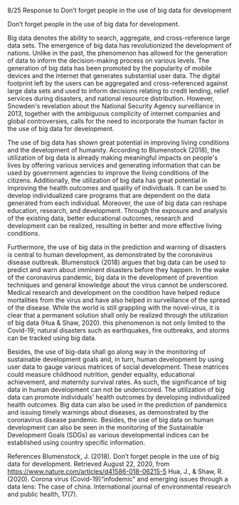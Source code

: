 8/25 Response to Don’t forget people in the use of big data for development

Don’t forget people in the use of big data for development.

Big data denotes the ability to search, aggregate, and cross-reference large data sets. The emergence of big data has revolutionized the development of nations. Unlike in the past, the phenomenon has allowed for the generation of data to inform the decision-making process on various levels. The generation of big data has been promoted by the popularity of mobile devices and the internet that generates substantial user data. The digital footprint left by the users can be aggregated and cross-referenced against large data sets and used to inform decisions relating to credit lending, relief services during disasters, and national resource distribution. However, Snowden's revelation about the National Security Agency surveillance in 2013, together with the ambiguous complicity of internet companies and global controversies, calls for the need to incorporate the human factor in the use of big data for development.

The use of big data has shown great potential in improving living conditions and the development of humanity. According to Blumenstock (2018), the utilization of big data is already making meaningful impacts on people's lives by offering various services and generating information that can be used by government agencies to improve the living conditions of the citizens. Additionally, the utilization of big data has great potential in improving the health outcomes and quality of individuals. It can be used to develop individualized care programs that are dependent on the data generated from each individual. Moreover, the use of big data can reshape education, research, and development. Through the exposure and analysis of the existing data, better educational outcomes, research and development can be realized, resulting in better and more effective living conditions.

Furthermore, the use of big data in the prediction and warning of disasters is central to human development, as demonstrated by the coronavirus disease outbreak. Blumenstock (2018) argues that big data can be used to predict and warn about imminent disasters before they happen. In the wake of the coronavirus pandemic, big data in the development of prevention techniques and general knowledge about the virus cannot be underscored. Medical research and development on the condition have helped reduce mortalities from the virus and have also helped in surveillance of the spread of the disease. While the world is still grappling with the novel-virus, it is clear that a permanent solution shall only be realized through the utilization of big data (Hua & Shaw, 2020). this phenomenon is not only limited to the Covid-19; natural disasters such as earthquakes, fire outbreaks, and storms can be tracked using big data.

Besides, the use of big-data shall go along way in the monitoring of sustainable development goals and, in turn, human development by using user data to gauge various matrices of social development. These matrices could measure childhood nutrition, gender equality, educational achievement, and maternity survival rates. As such, the significance of big data in human development can not be underscored.  The utilization of big data can promote individuals' health outcomes by developing individualized health outcomes. Big data can also be used in the prediction of pandemics and issuing timely warnings about diseases, as demonstrated by the coronavirus disease pandemic. Besides, the use of big data on human development can also be seen in the monitoring of the Sustainable Development Goals (SDGs) as various developmental indices can be established using country specific information. 


References
Blumenstock, J. (2018). Don’t forget people in the use of big data for development. Retrieved August 22, 2020, from https://www.nature.com/articles/d41586-018-06215-5
Hua, J., & Shaw, R. (2020). Corona virus (Covid-19)“infodemic” and emerging issues through a data lens: The case of china. International journal of environmental research and public health, 17(7).
